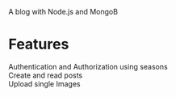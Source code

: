A blog with Node.js and MongoB

# Features
Authentication and Authorization using seasons<br/>
Create and read posts<br/>
Upload single Images